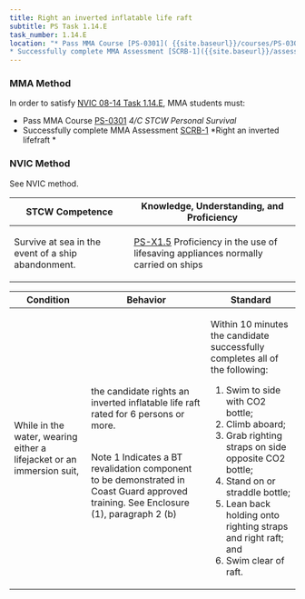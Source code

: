 ```yaml
---
title: Right an inverted inflatable life raft
subtitle: PS Task 1.14.E 
task_number: 1.14.E
location: "* Pass MMA Course [PS-0301]( {{site.baseurl}}/courses/PS-0301) *4/C STCW Personal Survival*
* Successfully complete MMA Assessment [SCRB-1]({{site.baseurl}}/assessments/Common/SCRB-1) *Right an inverted lifefraft *" 
---
```



### MMA Method

In order to satisfy  [NVIC 08-14  Task  1.14.E]({{site.baseurl}}/assets/images/nvic-08-14.pdf), MMA students must:

* Pass MMA Course [PS-0301]( {{site.baseurl}}/courses/PS-0301) *4/C STCW Personal Survival*
* Successfully complete MMA Assessment [SCRB-1]({{site.baseurl}}/assessments/Common/SCRB-1) *Right an inverted lifefraft *


### NVIC Method

<a onclick="togglevisibility('nvic_methods')" >See NVIC method.</a>

<div id='nvic_methods' class='hide'>

<table>
<thead>
<tr>
<th class='forty'> STCW Competence </th>
<th class='sixty'> Knowledge, Understanding, and Proficiency </th>
</tr>
</thead>




<tbody>
<tr><td markdown='1'>

Survive at sea in the event of a ship abandonment.

</td><td markdown='1'>

[PS-X1.5](../../tables/611.html#PS-X1.5) Proficiency in the use of lifesaving appliances normally carried on ships

</td></tr>


</tbody>
</table>


<table>
<thead>
<tr><th class='twenty'>  Condition </th><th class='twenty'> Behavior </th><th  class='sixty'>Standard </th></tr>
</thead>
<tbody >



<tr><td markdown='1'>

While in the water, wearing either a lifejacket or an immersion suit,

</td><td markdown='1'>

the candidate rights an inverted inflatable life raft rated for 6 persons or more.

<br>

<div class="tooltip">Note 1
<span class="tooltiptext">
Indicates a BT revalidation component to be demonstrated in Coast Guard approved training. See Enclosure (1), paragraph 2 (b)
</span>
</div>


</td><td markdown='1'>

Within 10 minutes the candidate successfully completes all of the following:
 
1. Swim to side with CO2 bottle; 
2. Climb aboard; 
3. Grab righting straps on side opposite CO2 bottle; 
4. Stand on or straddle bottle; 
5. Lean back holding onto righting straps and right raft; and 
6. Swim clear of raft.

</td></tr>
</tbody>
</table>
</div>
